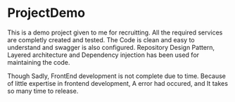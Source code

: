 # ProjectDemo

This is a demo project given to me for recruitting. 
All the required services are completly created and tested. 
The Code is clean and easy to understand and swagger is also configured.
Repository Design Pattern, Layered architecture and Dependency injection has been used for maintaining the code.

Though Sadly, FrontEnd development is not complete due to time. Because of little expertise in frontend development, A error had occured, and It takes so many time to release.

